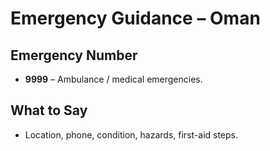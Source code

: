 # Emergency Guidance – Oman

## Emergency Number
- **9999** – Ambulance / medical emergencies.

## What to Say
- Location, phone, condition, hazards, first-aid steps.
